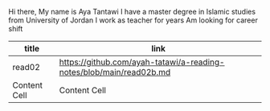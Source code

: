 Hi there, My name is Aya Tantawi I have a master degree in Islamic studies from University of Jordan I work as teacher for years Am looking for career shift


| title  | link |
| ------------- | ------------- |
| read02 | https://github.com/ayah-tatawi/a-reading-notes/blob/main/read02b.md |
| Content Cell  | Content Cell  |
